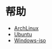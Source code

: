 # 帮助

- [ArchLinux](/guide/ArchLinux.html)
- [Ubuntu](/guide/Ubuntu.html)
- [Windows-iso](/guide/Windows-iso.html)
